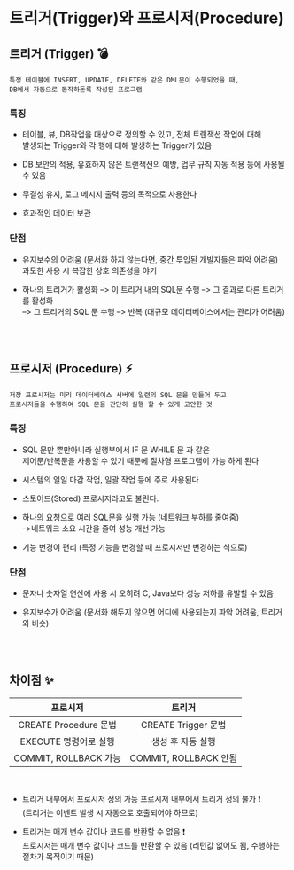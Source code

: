 # 트리거(Trigger)와 프로시저(Procedure)

## 트리거 (Trigger) 💣

```
특정 테이블에 INSERT, UPDATE, DELETE와 같은 DML문이 수행되었을 때,
DB에서 자동으로 동작하돋록 작성된 프로그램
```

### 특징

- 테이블, 뷰, DB작업을 대상으로 정의할 수 있고, 전체 트랜잭션 작업에 대해<br>
  발생되는 Trigger와 각 행에 대해 발생하는 Trigger가 있음

- DB 보안의 적용, 유효하지 않은 트랜잭션의 예방, 업무 규칙 자동 적용 등에 사용될 수 있음

- 무결성 유지, 로그 메시지 출력 등의 목적으로 사용한다

- 효과적인 데이터 보관

### 단점

- 유지보수의 어려움 (문서화 하지 않는다면, 중간 투입된 개발자들은 파악 어려움)<br>
  과도한 사용 시 복잡한 상호 의존성을 야기

- 하나의 트리거가 활성화 –> 이 트리거 내의 SQL문 수행 –> 그 결과로 다른 트리거를 활성화 <br>–> 그 트리거의 SQL 문 수행 –> 반복 (대규모 데이터베이스에서는 관리가 어려움)

<br><br>

## 프로시저 (Procedure) ⚡️

```
저장 프로시저는 미리 데이터베이스 서버에 일련의 SQL 문을 만들어 두고
프로시저들을 수행하여 SQL 문을 간단히 실행 할 수 있게 고안한 것
```

### 특징

- SQL 문만 뿐만아니라 실행부에서 IF 문 WHILE 문 과 같은<br>
  제어문/반복문을 사용할 수 있기 때문에 절차형 프로그램이 가능 하게 된다

- 시스템의 일일 마감 작업, 일괄 작업 등에 주로 사용된다

- 스토어드(Stored) 프로시저라고도 불린다.

- 하나의 요청으로 여러 SQL문을 실행 가능 (네트워크 부하를 줄여줌)
  <br>->네트워크 소요 시간을 줄여 성능 개선 가능

- 기능 변경이 편리 (특정 기능을 변경할 때 프로시저만 변경하는 식으로)

### 단점

- 문자나 숫자열 연산에 사용 시 오히려 C, Java보다 성능 저하를 유발할 수 있음

- 유지보수가 어려움 (문서화 해두지 않으면 어디에 사용되는지 파악 어려움, 트리거와 비슷)

<br><br>

## 차이점 ✨

|       프로시저        |        트리거         |
| :-------------------: | :-------------------: |
| CREATE Procedure 문법 |  CREATE Trigger 문법  |
| EXECUTE 명령어로 실행 |   생성 후 자동 실행   |
| COMMIT, ROLLBACK 가능 | COMMIT, ROLLBACK 안됨 |

<br>

- 트리거 내부에서 프로시저 정의 가능 프로시저 내부에서 트리거 정의 불가 ❗<br>(트리거는 이벤트 발생 시 자동으로 호출되어야 하므로)

- 트리거는 매개 변수 값이나 코드를 반환할 수 없음 ❗<br>
  프로시저는 매개 변수 값이나 코드를 반환할 수 있음 (리턴값 없어도 됨, 수행하는 절차가 목적이기 때문)
